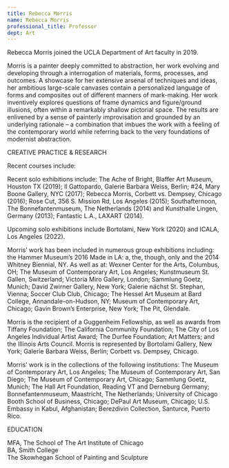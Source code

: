 ```yaml
---
title: Rebecca Morris
name: Rebecca Morris
professional_title: Professor
dept: Art
---
```


Rebecca Morris joined the UCLA Department of Art faculty in 2019. 

Morris is a painter deeply committed to abstraction, her work evolving and developing through a interrogation of materials, forms, processes, and outcomes. A showcase for her extensive arsenal of techniques and ideas, her ambitious large-scale canvases contain a personalized language of forms and composites out of different manners of mark-making. Her work inventively explores questions of frame dynamics and figure/ground illusions, often within a remarkably shallow pictorial space. The results are enlivened by a sense of painterly improvisation and grounded by an underlying rationale – a combination that imbues the work with a feeling of the contemporary world while referring back to the very foundations of modernist abstraction.


CREATIVE PRACTICE & RESEARCH

Recent courses include: 

Recent solo exhibitions include: The Ache of Bright, Blaffer Art Museum, Houston TX (2019); Il Gattopardo, Galerie Barbara Weiss, Berlin; #24, Mary Boone Gallery, NYC (2017); Rebecca Morris, Corbett vs. Dempsey, Chicago (2016); Rose Cut, 356 S. Mission Rd, Los Angeles (2015); Southafternoon, The Bonnefantenmuseum, The Netherlands (2014) and Kunsthalle Lingen, Germany (2013); Fantastic L.A., LAXART (2014).<br>

Upcoming solo exhibitions include Bortolami, New York (2020) and ICALA, Los Angeles (2022).

Morris’ work has been included in numerous group exhibitions including: the Hammer Museum’s 2016 Made in LA: a, the, though, only and the 2014 Whitney Biennial, NY. As well as at: Wexner Center for the Arts, Columbus, OH; The Museum of Contemporary Art, Los Angeles; Kunstmuseum St. Gallen, Switzerland; Victoria Miro Gallery, London; Sammlung Goetz, Munich; David Zwirner Gallery, New York; Galerie nächst St. Stephan, Vienna; Soccer Club Club, Chicago; The Hessel Art Museum at Bard College, Annandale-on-Hudson, NY; Museum of Contemporary Art, Chicago; Gavin Brown’s Enterprise, New York; The Pit, Glendale.

Morris is the recipient of a Guggenheim Fellowship, as well as awards from Tiffany Foundation; The California Community Foundation; The City of Los Angeles Individual Artist Award; The Durfee Foundation; Art Matters; and the Illinois Arts Council. Morris is represented by Bortolami Gallery, New York; Galerie Barbara Weiss, Berlin; Corbett vs. Dempsey, Chicago.

Morris’ work is in the collections of the following institutions:
The Museum of Contemporary Art, Los Angeles; The Museum of Contemporary Art, San Diego; The Museum of Contemporary Art, Chicago; Sammlung Goetz, Munich; The Hall Art Foundation, Reading VT and Derneburg Germany; Bonnefantenmuseum, Maastricht, The Netherlands; University of Chicago Booth School of Business, Chicago; DePaul Art Museum, Chicago; U.S. Embassy in Kabul, Afghanistan; Berezdivin Collection, Santurce, Puerto Rico.


EDUCATION

MFA, The School of The Art Institute of Chicago<br>
BA, Smith College<br>
The Skowhegan School of Painting and Sculpture<br>
